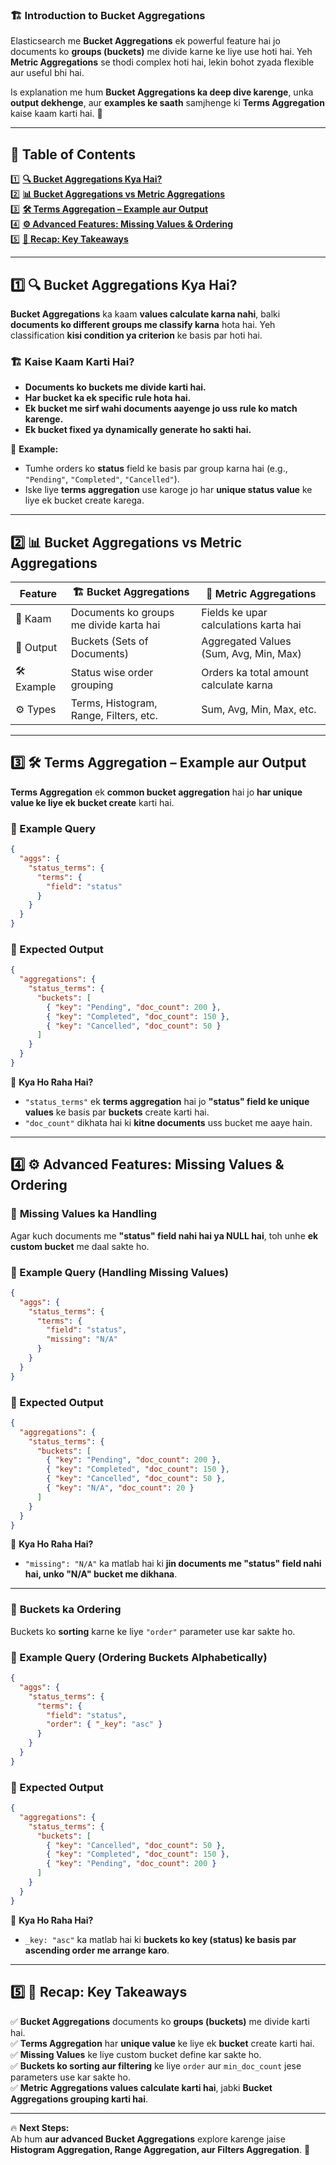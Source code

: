 ### 🏗️ **Introduction to Bucket Aggregations**  

Elasticsearch me **Bucket Aggregations** ek powerful feature hai jo documents ko **groups (buckets)** me divide karne ke liye use hoti hai. Yeh **Metric Aggregations** se thodi complex hoti hai, lekin bohot zyada flexible aur useful bhi hai.  

Is explanation me hum **Bucket Aggregations ka deep dive karenge**, unka **output dekhenge**, aur **examples ke saath** samjhenge ki **Terms Aggregation** kaise kaam karti hai. 🚀  

---

## 📌 **Table of Contents**  

1️⃣ **[🔍 Bucket Aggregations Kya Hai?](#1)**  
2️⃣ **[📊 Bucket Aggregations vs Metric Aggregations](#2)**  
3️⃣ **[🛠️ Terms Aggregation – Example aur Output](#3)**  
4️⃣ **[⚙️ Advanced Features: Missing Values & Ordering](#4)**  
5️⃣ **[📌 Recap: Key Takeaways](#5)**  

---

## 1️⃣ 🔍 **Bucket Aggregations Kya Hai?**  <a id="1"></a>

**Bucket Aggregations** ka kaam **values calculate karna nahi**, balki **documents ko different groups me classify karna** hota hai. Yeh classification **kisi condition ya criterion** ke basis par hoti hai.  

### 🏗️ Kaise Kaam Karti Hai?  
- **Documents ko buckets me divide karti hai.**  
- **Har bucket ka ek specific rule hota hai.**  
- **Ek bucket me sirf wahi documents aayenge jo uss rule ko match karenge.**  
- **Ek bucket fixed ya dynamically generate ho sakti hai.**  

🚀 **Example:**  
- Tumhe orders ko **status** field ke basis par group karna hai (e.g., `"Pending"`, `"Completed"`, `"Cancelled"`).  
- Iske liye **terms aggregation** use karoge jo har **unique status value** ke liye ek bucket create karega.  

---

## 2️⃣ 📊 **Bucket Aggregations vs Metric Aggregations**  <a id="2"></a>

| Feature | 🏗️ Bucket Aggregations | 📏 Metric Aggregations |  
|---------|----------------------|----------------------|  
| 📌 Kaam | Documents ko groups me divide karta hai | Fields ke upar calculations karta hai |  
| 📁 Output | Buckets (Sets of Documents) | Aggregated Values (Sum, Avg, Min, Max) |  
| 🛠️ Example | Status wise order grouping | Orders ka total amount calculate karna |  
| ⚙️ Types | Terms, Histogram, Range, Filters, etc. | Sum, Avg, Min, Max, etc. |  

---

## 3️⃣ 🛠️ **Terms Aggregation – Example aur Output**  <a id="3"></a>

**Terms Aggregation** ek **common bucket aggregation** hai jo **har unique value ke liye ek bucket create** karti hai.  

### 🔹 Example Query  
```json
{
  "aggs": {
    "status_terms": {
      "terms": {
        "field": "status"
      }
    }
  }
}
```

### 🔹 Expected Output  
```json
{
  "aggregations": {
    "status_terms": {
      "buckets": [
        { "key": "Pending", "doc_count": 200 },
        { "key": "Completed", "doc_count": 150 },
        { "key": "Cancelled", "doc_count": 50 }
      ]
    }
  }
}
```

🎯 **Kya Ho Raha Hai?**  
- `"status_terms"` ek **terms aggregation** hai jo **"status" field ke unique values** ke basis par **buckets** create karti hai.  
- `"doc_count"` dikhata hai ki **kitne documents** uss bucket me aaye hain.  

---

## 4️⃣ ⚙️ **Advanced Features: Missing Values & Ordering**  <a id="4"></a>

### 📌 **Missing Values ka Handling**  
Agar kuch documents me **"status" field nahi hai ya NULL hai**, toh unhe **ek custom bucket** me daal sakte ho.  

### 🔹 Example Query (Handling Missing Values)  
```json
{
  "aggs": {
    "status_terms": {
      "terms": {
        "field": "status",
        "missing": "N/A"
      }
    }
  }
}
```

### 🔹 Expected Output  
```json
{
  "aggregations": {
    "status_terms": {
      "buckets": [
        { "key": "Pending", "doc_count": 200 },
        { "key": "Completed", "doc_count": 150 },
        { "key": "Cancelled", "doc_count": 50 },
        { "key": "N/A", "doc_count": 20 }
      ]
    }
  }
}
```

🎯 **Kya Ho Raha Hai?**  
- `"missing": "N/A"` ka matlab hai ki **jin documents me "status" field nahi hai, unko "N/A" bucket me dikhana**.  

---

### 📌 **Buckets ka Ordering**  
Buckets ko **sorting** karne ke liye `"order"` parameter use kar sakte ho.  

### 🔹 Example Query (Ordering Buckets Alphabetically)  
```json
{
  "aggs": {
    "status_terms": {
      "terms": {
        "field": "status",
        "order": { "_key": "asc" }
      }
    }
  }
}
```

### 🔹 Expected Output  
```json
{
  "aggregations": {
    "status_terms": {
      "buckets": [
        { "key": "Cancelled", "doc_count": 50 },
        { "key": "Completed", "doc_count": 150 },
        { "key": "Pending", "doc_count": 200 }
      ]
    }
  }
}
```

🎯 **Kya Ho Raha Hai?**  
- `_key: "asc"` ka matlab hai ki **buckets ko key (status) ke basis par ascending order me arrange karo**.  

---

## 5️⃣ 📌 **Recap: Key Takeaways**  <a id="5"></a>

✅ **Bucket Aggregations** documents ko **groups (buckets)** me divide karti hai.  
✅ **Terms Aggregation** har **unique value** ke liye ek **bucket** create karti hai.  
✅ **Missing Values** ke liye custom bucket define kar sakte ho.  
✅ **Buckets ko sorting aur filtering** ke liye `order` aur `min_doc_count` jese parameters use kar sakte ho.  
✅ **Metric Aggregations values calculate karti hai**, jabki **Bucket Aggregations grouping karti hai**.  

---

🔥 **Next Steps:**  
Ab hum **aur advanced Bucket Aggregations** explore karenge jaise **Histogram Aggregation, Range Aggregation, aur Filters Aggregation**. 🚀  

